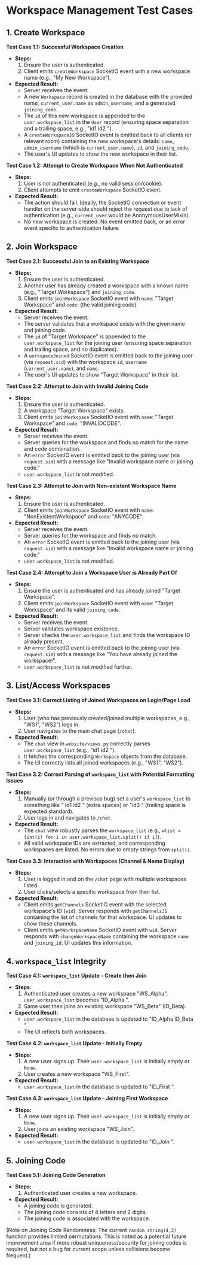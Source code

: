 # Workspace Management Test Cases

## 1. Create Workspace

**Test Case 1.1: Successful Workspace Creation**
*   **Steps:**
    1.  Ensure the user is authenticated.
    2.  Client emits `createWorkspace` SocketIO event with a new workspace name (e.g., "My New Workspace").
*   **Expected Result:**
    *   Server receives the event.
    *   A new `Workspace` record is created in the database with the provided name, `current_user.name` as `admin_username`, and a generated `joining_code`.
    *   The `id` of this new workspace is appended to the `user.workspace_list` in the `User` record (ensuring space separation and a trailing space, e.g., "id1 id2 ").
    *   A `createWorkspaceJS` SocketIO event is emitted back to all clients (or relevant room) containing the new workspace's details: `name`, `admin_username` (which is `current_user.name`), `id`, and `joining_code`.
    *   The user's UI updates to show the new workspace in their list.

**Test Case 1.2: Attempt to Create Workspace When Not Authenticated**
*   **Steps:**
    1.  User is not authenticated (e.g., no valid session/cookie).
    2.  Client attempts to emit `createWorkspace` SocketIO event.
*   **Expected Result:**
    *   The action should fail. Ideally, the SocketIO connection or event handler on the server-side should reject the request due to lack of authentication (e.g., `current_user` would be AnonymousUserMixin).
    *   No new workspace is created. No event emitted back, or an error event specific to authentication failure.

## 2. Join Workspace

**Test Case 2.1: Successful Join to an Existing Workspace**
*   **Steps:**
    1.  Ensure the user is authenticated.
    2.  Another user has already created a workspace with a known name (e.g., "Target Workspace") and `joining_code`.
    3.  Client emits `joinWorkspace` SocketIO event with `name`: "Target Workspace" and `code`: (the valid joining code).
*   **Expected Result:**
    *   Server receives the event.
    *   The server validates that a workspace exists with the given name and joining code.
    *   The `id` of "Target Workspace" is appended to the `user.workspace_list` for the joining user (ensuring space separation and trailing space, and no duplicates).
    *   A `workspaceJoined` SocketIO event is emitted back to the joining user (via `request.sid`) with the workspace `id`, `username` (`current_user.name`), and `name`.
    *   The user's UI updates to show "Target Workspace" in their list.

**Test Case 2.2: Attempt to Join with Invalid Joining Code**
*   **Steps:**
    1.  Ensure the user is authenticated.
    2.  A workspace "Target Workspace" exists.
    3.  Client emits `joinWorkspace` SocketIO event with `name`: "Target Workspace" and `code`: "INVALIDCODE".
*   **Expected Result:**
    *   Server receives the event.
    *   Server queries for the workspace and finds no match for the name and code combination.
    *   An `error` SocketIO event is emitted back to the joining user (via `request.sid`) with a message like "Invalid workspace name or joining code."
    *   `user.workspace_list` is not modified.

**Test Case 2.3: Attempt to Join with Non-existent Workspace Name**
*   **Steps:**
    1.  Ensure the user is authenticated.
    2.  Client emits `joinWorkspace` SocketIO event with `name`: "NonExistentWorkspace" and `code`: "ANYCODE".
*   **Expected Result:**
    *   Server receives the event.
    *   Server queries for the workspace and finds no match.
    *   An `error` SocketIO event is emitted back to the joining user (via `request.sid`) with a message like "Invalid workspace name or joining code."
    *   `user.workspace_list` is not modified.

**Test Case 2.4: Attempt to Join a Workspace User is Already Part Of**
*   **Steps:**
    1.  Ensure the user is authenticated and has already joined "Target Workspace".
    2.  Client emits `joinWorkspace` SocketIO event with `name`: "Target Workspace" and its valid `joining_code`.
*   **Expected Result:**
    *   Server receives the event.
    *   Server validates workspace existence.
    *   Server checks the `user.workspace_list` and finds the workspace ID already present.
    *   An `error` SocketIO event is emitted back to the joining user (via `request.sid`) with a message like "You have already joined the workspace!".
    *   `user.workspace_list` is not modified further.

## 3. List/Access Workspaces

**Test Case 3.1: Correct Listing of Joined Workspaces on Login/Page Load**
*   **Steps:**
    1.  User (who has previously created/joined multiple workspaces, e.g., "WS1", "WS2") logs in.
    2.  User navigates to the main chat page (`/chat`).
*   **Expected Result:**
    *   The `chat` view in `website/views.py` correctly parses `user.workspace_list` (e.g., "id1 id2 ").
    *   It fetches the corresponding `Workspace` objects from the database.
    *   The UI correctly lists all joined workspaces (e.g., "WS1", "WS2").

**Test Case 3.2: Correct Parsing of `workspace_list` with Potential Formatting Issues**
*   **Steps:**
    1.  Manually (or through a previous bug) set a user's `workspace_list` to something like " id1  id2 " (extra spaces) or "id3 " (trailing space is expected standard).
    2.  User logs in and navigates to `/chat`.
*   **Expected Result:**
    *   The `chat` view robustly parses the `workspace_list` (e.g., `wlist = [int(i) for i in user.workspace_list.split() if i]`).
    *   All valid workspace IDs are extracted, and corresponding workspaces are listed. No errors due to empty strings from `split()`.

**Test Case 3.3: Interaction with Workspaces (Channel & Name Display)**
*   **Steps:**
    1.  User is logged in and on the `/chat` page with multiple workspaces listed.
    2.  User clicks/selects a specific workspace from their list.
*   **Expected Result:**
    *   Client emits `getChannels` SocketIO event with the selected workspace's ID (`wid`). Server responds with `getChannelsJS` containing the list of channels for that workspace. UI updates to show these channels.
    *   Client emits `getWorkspaceName` SocketIO event with `wid`. Server responds with `changeWorkspaceName` containing the workspace `name` and `joining_id`. UI updates this information.

## 4. `workspace_list` Integrity

**Test Case 4.1: `workspace_list` Update - Create then Join**
*   **Steps:**
    1.  Authenticated user creates a new workspace "WS_Alpha". `user.workspace_list` becomes "ID_Alpha ".
    2.  Same user then joins an existing workspace "WS_Beta" (ID_Beta).
*   **Expected Result:**
    *   `user.workspace_list` in the database is updated to "ID_Alpha ID_Beta ".
    *   The UI reflects both workspaces.

**Test Case 4.2: `workspace_list` Update - Initially Empty**
*   **Steps:**
    1.  A new user signs up. Their `user.workspace_list` is initially empty or `None`.
    2.  User creates a new workspace "WS_First".
*   **Expected Result:**
    *   `user.workspace_list` in the database is updated to "ID_First ".

**Test Case 4.3: `workspace_list` Update - Joining First Workspace**
*   **Steps:**
    1.  A new user signs up. Their `user.workspace_list` is initially empty or `None`.
    2.  User joins an existing workspace "WS_Join".
*   **Expected Result:**
    *   `user.workspace_list` in the database is updated to "ID_Join ".

## 5. Joining Code
**Test Case 5.1: Joining Code Generation**
*   **Steps:**
    1. Authenticated user creates a new workspace.
*   **Expected Result:**
    *   A joining code is generated.
    *   The joining code consists of 4 letters and 2 digits.
    *   The joining code is associated with the workspace.

(Note on Joining Code Randomness: The current `random_string(4,2)` function provides limited permutations. This is noted as a potential future improvement area if more robust uniqueness/security for joining codes is required, but not a bug for current scope unless collisions become frequent.)
